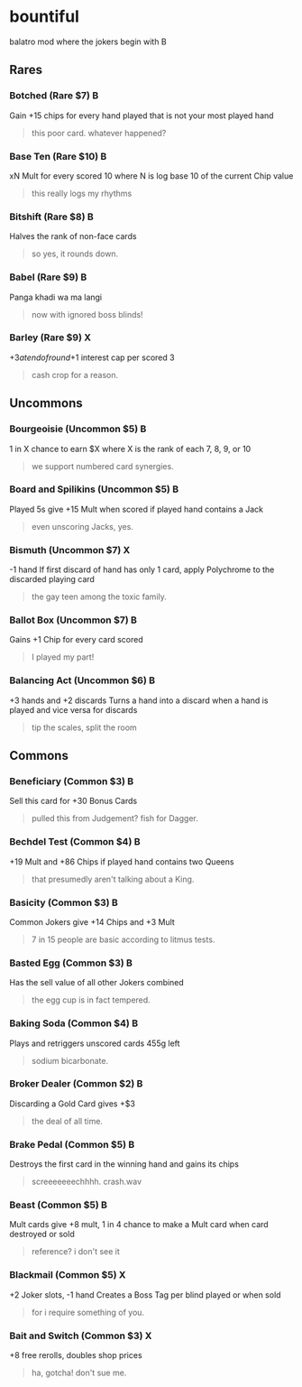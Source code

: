 # bountiful
balatro mod where the jokers begin with B

## Rares
### Botched (Rare $7) B
Gain +15 chips for every hand played that is not your most played hand
> this poor card. whatever happened?

### Base Ten (Rare $10) B
xN Mult for every scored 10 where N is log base 10 of the current Chip value
> this really logs my rhythms

### Bitshift (Rare $8) B
Halves the rank of non-face cards
> so yes, it rounds down.

### Babel (Rare $9) B
Panga khadi wa ma langi
> now with ignored boss blinds!

### Barley (Rare $9) X
+$3 at end of round
+$1 interest cap per scored 3
> cash crop for a reason.

## Uncommons
### Bourgeoisie (Uncommon $5) B
1 in X chance to earn $X where X is the rank of each 7, 8, 9, or 10
> we support numbered card synergies.

### Board and Spilikins (Uncommon $5) B
Played 5s give +15 Mult when scored if played hand contains a Jack
> even unscoring Jacks, yes.

### Bismuth (Uncommon $7) X
-1 hand
If first discard of hand has only 1 card, apply Polychrome to the discarded playing card
> the gay teen among the toxic family.

### Ballot Box (Uncommon $7) B
Gains +1 Chip for every card scored
> I played my part!

### Balancing Act (Uncommon $6) B
+3 hands and +2 discards
Turns a hand into a discard when a hand is played and vice versa for discards
> tip the scales, split the room

## Commons
### Beneficiary (Common $3) B
Sell this card for +30 Bonus Cards
> pulled this from Judgement? fish for Dagger.

### Bechdel Test (Common $4) B
+19 Mult and +86 Chips if played hand contains two Queens
> that presumedly aren't talking about a King.

### Basicity (Common $3) B
Common Jokers give +14 Chips and +3 Mult
> 7 in 15 people are basic according to litmus tests.

### Basted Egg (Common $3) B
Has the sell value of all other Jokers combined
> the egg cup is in fact tempered.

### Baking Soda (Common $4) B
Plays and retriggers unscored cards
455g left
> sodium bicarbonate.

### Broker Dealer (Common $2) B
Discarding a Gold Card gives +$3
> the deal of all time.

### Brake Pedal (Common $5) B
Destroys the first card in the winning hand and gains its chips
> screeeeeeechhhh. crash.wav

### Beast (Common $5) B
Mult cards give +8 mult, 1 in 4 chance to make a Mult card when card destroyed or sold
> reference? i don't see it

### Blackmail (Common $5) X
+2 Joker slots, -1 hand
Creates a Boss Tag per blind played or when sold
> for i require something of you.

### Bait and Switch (Common $3) X
+8 free rerolls, doubles shop prices
> ha, gotcha! don't sue me.

